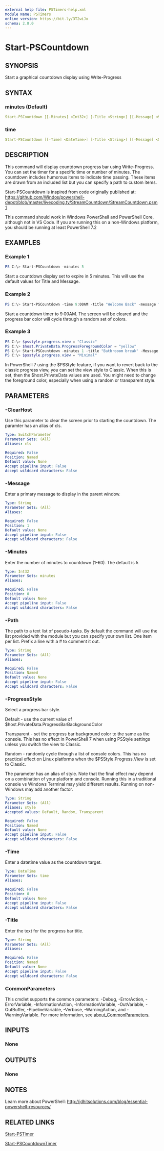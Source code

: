 ```yaml
---
external help file: PSTimers-help.xml
Module Name: PSTimers
online version: https://bit.ly/3T2wiJx
schema: 2.0.0
---
```


# Start-PSCountdown

## SYNOPSIS

Start a graphical countdown display using Write-Progress

## SYNTAX

### minutes (Default)

```yaml
Start-PSCountdown [[-Minutes] <Int32>] [-Title <String>] [[-Message] <String>] [-ClearHost]  [-ProgressStyle <String>] [-Path <String>] [<CommonParameters>]
```

### time

```yaml
Start-PSCountdown [[-Time] <DateTime>] [-Title <String>] [[-Message] <String>] [-ClearHost] [-ProgressStyle <String>] [-Path <String>] [<CommonParameters>]
```

## DESCRIPTION

This command will display countdown progress bar using Write-Progress. You can set the timer for a specific time or number of minutes. The countdown includes humorous items to indicate time passing. These items are drawn from an included list but you can specify a path to custom items.

Start-PSCountdown is inspired from code originally published at: https://github.com/Windos/powershell-depot/blob/master/livecoding.tv/StreamCountdown/StreamCountdown.psm1

This command should work in Windows PowerShell and PowerShell Core, although not in VS Code. If you are running this on a non-Windows platform, you should be running at least PowerShell 7.2

## EXAMPLES

### Example 1

```powershell
PS C:\> Start-PSCountdown -minutes 5
```

Start a countdown display set to expire in 5 minutes. This will use the default values for Title and Message.

### Example 2

```powershell
PS C:\> Start-PSCountdown -time 9:00AM -title "Welcome Back" -message "Review your class notes and have questions ready" -clearhost -progressStyle random
```

Start a countdown timer to 9:00AM. The screen will be cleared and the progress bar color will cycle through a random set of colors.

### Example 3

```powershell
PS C:\> $psstyle.progress.view = "Classic"
PS C:\> $host.PrivateData.ProgressForegroundColor = "yellow"
PS C:\> Start-PSCountdown -minutes 1 -title "Bathrooom break" -Message "Hurry Back" -progressStyle Random
PS C:\> $psstyle.progress.view = "Minimal"
```

In PowerShell 7 using the $PSStyle feature, if you want to revert back to the classic progress view, you can set the view style to Classic. When this is set, then the $host.PrivateData values are used. You might need to change the foreground color, especially when using a random or transparent style.

## PARAMETERS

### -ClearHost

Use this parameter to clear the screen prior to starting the countdown. The paramter has an alias of cls.

```yaml
Type: SwitchParameter
Parameter Sets: (All)
Aliases: cls

Required: False
Position: Named
Default value: None
Accept pipeline input: False
Accept wildcard characters: False
```

### -Message

Enter a primary message to display in the parent window.

```yaml
Type: String
Parameter Sets: (All)
Aliases:

Required: False
Position: 1
Default value: None
Accept pipeline input: False
Accept wildcard characters: False
```

### -Minutes

Enter the number of minutes to countdown (1-60). The default is 5.

```yaml
Type: Int32
Parameter Sets: minutes
Aliases:

Required: False
Position: 0
Default value: None
Accept pipeline input: False
Accept wildcard characters: False
```

### -Path

The path to a text list of pseudo-tasks. By default the command will use the list provided with the module but you can specify your own list. One item per list. Prefix a line with a # to comment it out.

```yaml
Type: String
Parameter Sets: (All)
Aliases:

Required: False
Position: Named
Default value: None
Accept pipeline input: False
Accept wildcard characters: False
```

### -ProgressStyle

Select a progress bar style.

Default - use the current value of $host.PrivateData.ProgressBarBackgroundColor

Transparent - set the progress bar background color to the same as the console. This has no effect in PowerShell 7 when using PSStyle settings unless you switch the view to Classic.

Random - randomly cycle through a list of console colors. This has no practical effect on Linux platforms when the $PSStyle.Progress.View is set to Classic.

The parameter has an alias of style. Note that the final effect may depend on a combination of your platform and console. Running this in a traditional console vs Windows Terminal may yield different results. Running on non-Windows may add another factor.

```yaml
Type: String
Parameter Sets: (All)
Aliases: style
Accepted values: Default, Random, Transparent

Required: False
Position: Named
Default value: None
Accept pipeline input: False
Accept wildcard characters: False
```

### -Time

Enter a datetime value as the countdown target.

```yaml
Type: DateTime
Parameter Sets: time
Aliases:

Required: False
Position: 0
Default value: None
Accept pipeline input: False
Accept wildcard characters: False
```

### -Title

Enter the text for the progress bar title.

```yaml
Type: String
Parameter Sets: (All)
Aliases:

Required: False
Position: Named
Default value: None
Accept pipeline input: False
Accept wildcard characters: False
```

### CommonParameters

This cmdlet supports the common parameters: -Debug, -ErrorAction, -ErrorVariable, -InformationAction, -InformationVariable, -OutVariable, -OutBuffer, -PipelineVariable, -Verbose, -WarningAction, and -WarningVariable. For more information, see [about_CommonParameters](http://go.microsoft.com/fwlink/?LinkID=113216).

## INPUTS

### None

## OUTPUTS

### None

## NOTES

Learn more about PowerShell: http://jdhitsolutions.com/blog/essential-powershell-resources/

## RELATED LINKS

[Start-PSTimer](Start-PSTimer.md)

[Start-PSCountdownTimer](Start-PSCountdownTimer.md)
